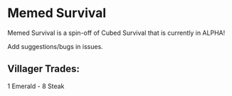 # Memed Survival
Memed Survival is a spin-off of Cubed Survival that is currently in ALPHA!

Add suggestions/bugs in issues.

## Villager Trades:
1 Emerald - 8 Steak

